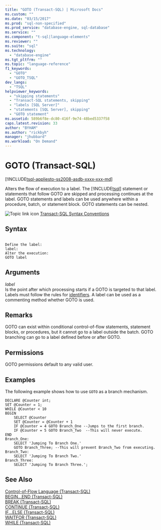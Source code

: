 ```yaml
---
title: "GOTO (Transact-SQL) | Microsoft Docs"
ms.custom: ""
ms.date: "03/15/2017"
ms.prod: "sql-non-specified"
ms.prod_service: "database-engine, sql-database"
ms.service: ""
ms.component: "t-sql|language-elements"
ms.reviewer: ""
ms.suite: "sql"
ms.technology: 
  - "database-engine"
ms.tgt_pltfrm: ""
ms.topic: "language-reference"
f1_keywords: 
  - "GOTO"
  - "GOTO_TSQL"
dev_langs: 
  - "TSQL"
helpviewer_keywords: 
  - "skipping statements"
  - "Transact-SQL statements, skipping"
  - "labels [SQL Server]"
  - "statements [SQL Server], skipping"
  - "GOTO statement"
ms.assetid: 589b6f8e-dc80-416f-9e74-48bed5337f58
caps.latest.revision: 33
author: "BYHAM"
ms.author: "rickbyh"
manager: "jhubbard"
ms.workload: "On Demand"
---
```

# GOTO (Transact-SQL)
[!INCLUDE[tsql-appliesto-ss2008-asdb-xxxx-xxx-md](../../includes/tsql-appliesto-ss2008-asdb-xxxx-xxx-md.md)]

  Alters the flow of execution to a label. The [!INCLUDE[tsql](../../includes/tsql-md.md)] statement or statements that follow GOTO are skipped and processing continues at the label. GOTO statements and labels can be used anywhere within a procedure, batch, or statement block. GOTO statements can be nested.  
  
 ![Topic link icon](../../database-engine/configure-windows/media/topic-link.gif "Topic link icon") [Transact-SQL Syntax Conventions](../../t-sql/language-elements/transact-sql-syntax-conventions-transact-sql.md)  
  
## Syntax  
  
```  
  
Define the label:   
label:   
Alter the execution:  
GOTO label   
```  
  
## Arguments  
 *label*  
 Is the point after which processing starts if a GOTO is targeted to that label. Labels must follow the rules for [identifiers](../../relational-databases/databases/database-identifiers.md). A label can be used as a commenting method whether GOTO is used.  
  
## Remarks  
 GOTO can exist within conditional control-of-flow statements, statement blocks, or procedures, but it cannot go to a label outside the batch. GOTO branching can go to a label defined before or after GOTO.  
  
## Permissions  
 GOTO permissions default to any valid user.  
  
## Examples  
 The following example shows how to use `GOTO` as a branch mechanism.  
  
```  
DECLARE @Counter int;  
SET @Counter = 1;  
WHILE @Counter < 10  
BEGIN   
    SELECT @Counter  
    SET @Counter = @Counter + 1  
    IF @Counter = 4 GOTO Branch_One --Jumps to the first branch.  
    IF @Counter = 5 GOTO Branch_Two  --This will never execute.  
END  
Branch_One:  
    SELECT 'Jumping To Branch One.'  
    GOTO Branch_Three; --This will prevent Branch_Two from executing.  
Branch_Two:  
    SELECT 'Jumping To Branch Two.'  
Branch_Three:  
    SELECT 'Jumping To Branch Three.';  
```  
  
## See Also  
 [Control-of-Flow Language &#40;Transact-SQL&#41;](~/t-sql/language-elements/control-of-flow.md)   
 [BEGIN...END &#40;Transact-SQL&#41;](../../t-sql/language-elements/begin-end-transact-sql.md)   
 [BREAK &#40;Transact-SQL&#41;](../../t-sql/language-elements/break-transact-sql.md)   
 [CONTINUE &#40;Transact-SQL&#41;](../../t-sql/language-elements/continue-transact-sql.md)   
 [IF...ELSE &#40;Transact-SQL&#41;](../../t-sql/language-elements/if-else-transact-sql.md)   
 [WAITFOR &#40;Transact-SQL&#41;](../../t-sql/language-elements/waitfor-transact-sql.md)   
 [WHILE &#40;Transact-SQL&#41;](../../t-sql/language-elements/while-transact-sql.md)  
  
  
